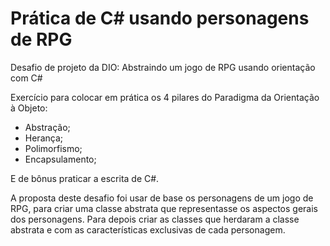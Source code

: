 # Prática de C# usando personagens de RPG

Desafio de projeto da DIO: Abstraindo um jogo de RPG usando orientação com C#

Exercício para colocar em prática os 4 pilares do Paradigma da Orientação à Objeto:
 - Abstração;
 - Herança;
 - Polimorfismo;
 - Encapsulamento;

E de bônus praticar a escrita de C#.

A proposta deste desafio foi usar de base os personagens de um jogo de RPG, para criar uma classe abstrata que representasse os aspectos gerais dos personagens. 
Para depois criar as classes que herdaram a classe abstrata e com as características exclusivas de cada personagem.